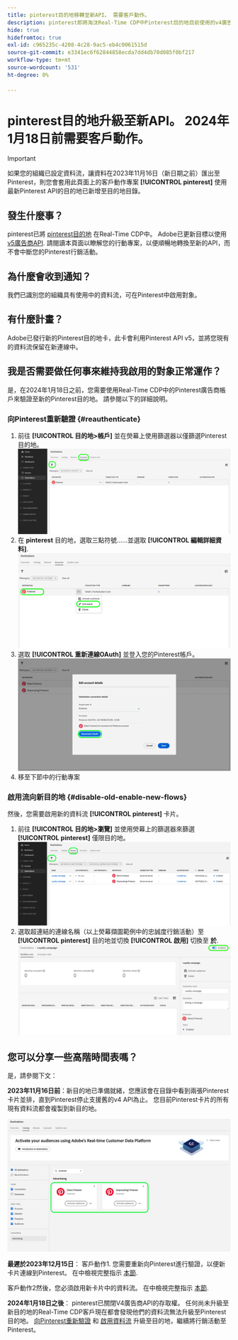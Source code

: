 ```yaml
---
title: pinterest目的地移轉至新API。 需要客戶動作。
description: pinterest即將淘汰Real-Time CDP中Pinterest目的地目前使用的v4廣告商API。 瞭解您的行動專案，以便順暢地轉換至新的API，而不會中斷您的Pinterest行銷活動。
hide: true
hidefromtoc: true
exl-id: c965235c-4208-4c28-9ac5-eb4c0061515d
source-git-commit: e3341ec6f62844858ecda7dd4db70d085f0bf217
workflow-type: tm+mt
source-wordcount: '531'
ht-degree: 0%

---
```


# pinterest目的地升級至新API。 2024年1月18日前需要客戶動作。

>[!IMPORTANT]
>
>如果您的組織已設定資料流，讓資料在2023年11月16日（新日期之前）匯出至Pinterest，則您會套用此頁面上的客戶動作專案 **[!UICONTROL pinterest]** 使用最新Pinterest API的目的地已新增至目的地目錄。

## 發生什麼事？

pinterest已將 [pinterest目的地](/help/destinations/catalog/advertising/pinterest.md) 在Real-Time CDP中。 Adobe已更新目標以使用 [v5廣告商API](https://developers.pinterest.com/docs/getting-started/migration/). 請閱讀本頁面以瞭解您的行動專案，以便順暢地轉換至新的API，而不會中斷您的Pinterest行銷活動。

## 為什麼會收到通知？

我們已識別您的組織具有使用中的資料流，可在Pinterest中啟用對象。

## 有什麼計畫？

Adobe已發行新的Pinterest目的地卡，此卡會利用Pinterest API v5，並將您現有的資料流保留在新連線中。

## 我是否需要做任何事來維持我啟用的對象正常運作？

是，在2024年1月18日之前，您需要使用Real-Time CDP中的Pinterest廣告商帳戶來驗證至新的Pinterest目的地。 請參閱以下的詳細說明。

### 向Pinterest重新驗證 {#reauthenticate}

1. 前往 **[!UICONTROL 目的地>帳戶]** 並在熒幕上使用篩選器以僅篩選Pinterest目的地。
   ![僅篩選Pinterest帳戶](/help/destinations/assets/catalog/advertising/pinterest-migration/filter-pinterest-acconts-only.png)
2. 在 **pinterest** 目的地，選取三點符號……並選取 **[!UICONTROL 編輯詳細資料]**.
   ![選取編輯詳細資訊](/help/destinations/assets/catalog/advertising/pinterest-migration/edit-details-pinterest.png)
3. 選取 **[!UICONTROL 重新連線OAuth]** 並登入您的Pinterest帳戶。
   ![選取重新連線OAuth](/help/destinations/assets/catalog/advertising/pinterest-migration/reconnect-oauth-pinterest.png)
4. 移至下節中的行動專案

### 啟用流向新目的地 {#disable-old-enable-new-flows}

然後，您需要啟用新的資料流  **[!UICONTROL pinterest]** 卡片。

1. 前往 **[!UICONTROL 目的地>瀏覽]** 並使用熒幕上的篩選器來篩選 **[!UICONTROL pinterest]** 僅限目的地。
   ![僅在「瀏覽」索引標籤中篩選Pinterest資料流程](/help/destinations/assets/catalog/advertising/pinterest-migration/filter-pinterest-browse.png)
2. 選取超連結的連線名稱（以上熒幕擷圖範例中的忠誠度行銷活動）至 **[!UICONTROL pinterest]** 目的地並切換 **[!UICONTROL 啟用]** 切換至 **於**.
   ![針對新連線切換開啟，針對舊連線切換關閉](/help/destinations/assets/catalog/advertising/pinterest-migration/enable-disable-toggle-new-destination.png)

<!--

While no disruption to your campaigns is expected, remember to check in the Pinterest UI that everything works as expected.

-->

## 您可以分享一些高階時間表嗎？

是，請參閱下文：

**2023年11月16日前**：新目的地已準備就緒，您應該會在目錄中看到兩張Pinterest卡片並排，直到Pinterest停止支援舊的v4 API為止。 您目前Pinterest卡片的所有現有資料流都會複製到新目的地。

![新舊的Pinterest目的地並排](/help/destinations/assets/catalog/advertising/pinterest-migration/pinterest-two-cards-side-by-side.png)

<!--

>[!IMPORTANT]
>
>After November 16th, 2023 the legacy Pinterest destination is marked **[!UICONTROL Deprecating]**. <span class="preview">Any changes that you make to dataflows to the (Deprecating) Pinterest destination after November 16th will *not* be automatically carried over to the new Pinterest destination. </span>
>For example, we *do not recommend* that you activate new audiences to the old destination after November 16th. If you do that, you will then have to follow the [regular activation steps](/help/destinations/ui/activate-segment-streaming-destinations.md) to add the audience to the new destination once the customer actions are taken.

-->

**最遲於2023年12月15日**： <span class="preview">客戶動作1</span>. 您需要重新向Pinterest進行驗證，以便新卡片連線到Pinterest。 在中檢視完整指示 [本節](#reauthenticate).

<span class="preview">客戶動作2</span>然後，您必須啟用新卡片中的資料流。 在中檢視完整指示 [本節](#disable-old-enable-new-flows).

<!--

>[!IMPORTANT]
>
>After December 15th, 2023, Adobe does not guarantee the integrity of dataflows to the old **[!UICONTROL (Deprecating) Pinterest]** destination.

-->

**2024年1月18日之後**： <span class="preview">pinterest已關閉V4廣告商API的存取權。 任何尚未升級至新目的地的Real-Time CDP客戶現在都會發現他們的資料流無法升級至Pinterest目的地。 [向Pinterest重新驗證](#reauthenticate) 和 [啟用資料流](#disable-old-enable-new-flows) 升級至目的地，繼續將行銷活動至Pinterest。</span>

<!--

## Other items to note

After you enable the dataflows on the new destination card and disable the dataflows on the old destination cards, you should see no disruption in your campaigns or in the numbers of qualified profiles in the audiences coming in from Adobe Real-Time CDP.

-->

